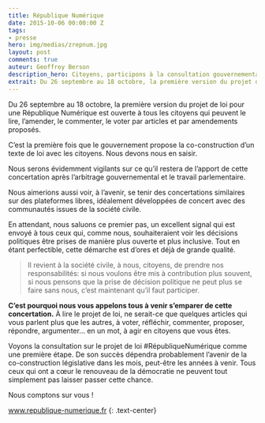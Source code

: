 ```yaml
---
title: République Numérique
date: 2015-10-06 00:00:00 Z
tags:
- presse
hero: img/medias/zrepnum.jpg
layout: post
comments: true
auteur: Geoffroy Berson
description_hero: Citoyens, participons à la consultation gouvernementale sur la République Numérique !
extrait: Du 26 septembre au 18 octobre, la première version du projet de loi pour une République Numérique est ouverte à tous les citoyens qui peuvent le lire, l’amender, le commenter, le voter par articles et par amendements proposés.
---
```


Du 26 septembre au 18 octobre, la première version du projet de loi pour une République Numérique est ouverte à tous les citoyens qui peuvent le lire, l’amender, le commenter, le voter par articles et par amendements proposés.

C’est la première fois que le gouvernement propose la co-construction d’un texte de loi avec les citoyens. Nous devons nous en saisir.

Nous serons évidemment vigilants sur ce qu’il restera de l’apport de cette concertation après l’arbitrage gouvernemental et le travail parlementaire.

Nous aimerions aussi voir, à l’avenir, se tenir des concertations similaires sur des plateformes libres, idéalement développées de concert avec des communautés issues de la société civile.

En attendant, nous saluons ce premier pas, un excellent signal qui est envoyé à tous ceux qui, comme nous, souhaiteraient voir les décisions politiques être prises de manière plus ouverte et plus inclusive. Tout en étant perfectible, cette démarche est d’ores et déjà de grande qualité.

> Il revient à la société civile, à nous, citoyens, de prendre nos responsabilités: si nous voulons être mis à contribution plus souvent, si nous pensons que la prise de décision politique ne peut plus se faire sans nous, c’est maintenant qu’il faut participer.

**C’est pourquoi nous vous appelons tous à venir s’emparer de cette concertation.** À lire le projet de loi, ne serait-ce que quelques articles qui vous parlent plus que les autres, à voter, réfléchir, commenter, proposer, répondre, argumenter… en un mot, à agir en citoyens que vous êtes.

Voyons la consultation sur le projet de loi #RépubliqueNumérique comme une première étape. De son succès dépendra probablement l’avenir de la co-construction législative dans les mois, peut-être les années à venir. Tous ceux qui ont a cœur le renouveau de la démocratie ne peuvent tout simplement pas laisser passer cette chance.

Nous comptons sur vous !

<a href="https://www.republique-numerique.fr/" target="_blank">www.republique-numerique.fr</a>
{: .text-center}